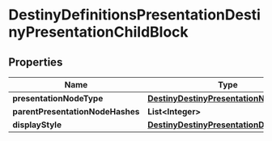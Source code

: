 
# DestinyDefinitionsPresentationDestinyPresentationChildBlock

## Properties
Name | Type | Description | Notes
------------ | ------------- | ------------- | -------------
**presentationNodeType** | [**DestinyDestinyPresentationNodeType**](DestinyDestinyPresentationNodeType.md) |  |  [optional]
**parentPresentationNodeHashes** | **List&lt;Integer&gt;** |  |  [optional]
**displayStyle** | [**DestinyDestinyPresentationDisplayStyle**](DestinyDestinyPresentationDisplayStyle.md) |  |  [optional]



